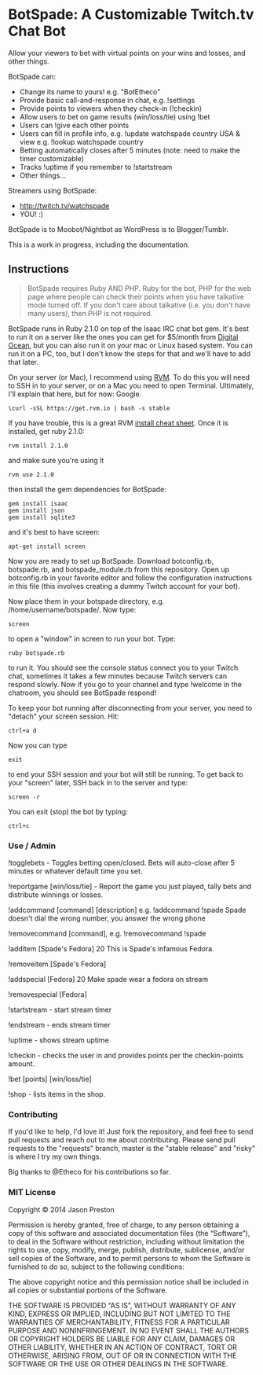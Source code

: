 # BotSpade: A Customizable Twitch.tv Chat Bot

Allow your viewers to bet with virtual points on your wins and losses, and other things.

BotSpade can:
* Change its name to yours! e.g. "BotEtheco"
* Provide basic call-and-response in chat, e.g. !settings
* Provide points to viewers when they check-in (!checkin)
* Allow users to bet on game results (win/loss/tie) using !bet
* Users can !give each other points
* Users can fill in profile info, e.g. !update watchspade country USA & view e.g. !lookup watchspade country
* Betting automatically closes after 5 minutes (note: need to make the timer customizable)
* Tracks !uptime if you remember to !startstream
* Other things...


Streamers using BotSpade:
* http://twitch.tv/watchspade
* YOU! :)

BotSpade is to Moobot/Nightbot as WordPress is to Blogger/Tumblr.

This is a work in progress, including the documentation. 

## Instructions

> BotSpade requires Ruby AND PHP. Ruby for the bot, PHP for the web page where people can check their points when you have talkative mode turned off. If you don't care about talkative (i.e. you don't have many users), then PHP is not required.

BotSpade runs in Ruby 2.1.0 on top of the Isaac IRC chat bot gem. It's best to run it on a server like the ones you can get for $5/month from [Digital Ocean](http://digitalocean.com), but you can also run it on your mac or Linux based system. You can run it on a PC, too, but I don't know the steps for that and we'll have to add that later. 

On your server (or Mac), I recommend using [RVM](http://rvm.io). To do this you will need to SSH in to your server, or on a Mac you need to open Terminal. Ultimately, I'll explain that here, but for now: Google. 

	\curl -sSL https://get.rvm.io | bash -s stable
	
If you have trouble, this is a great RVM [install cheat sheet](http://cheat.errtheblog.com/s/rvm). Once it is installed, get ruby 2.1.0:

	rvm install 2.1.0
	
and make sure you're using it

	rvm use 2.1.0
	
then install the gem dependencies for BotSpade:

	gem install isaac
	gem install json
	gem install sqlite3
	
and it's best to have screen:

	apt-get install screen
	
Now you are ready to set up BotSpade. Download botconfig.rb, botspade.rb, and botspade_module.rb from this repository. Open up botconfig.rb in your favorite editor and follow the configuration instructions in this file (this involves creating a dummy Twitch account for your bot). 

Now place them in your botspade directory, e.g. /home/username/botspade/. Now type:

	screen
	
to open a "window" in screen to run your bot. Type:

	ruby botspade.rb 

to run it. You should see the console status connect you to your Twitch chat, sometimes it takes a few minutes because Twitch servers can respond slowly. Now if you go to your channel and type !welcome in the chatroom, you should see BotSpade respond!

To keep your bot running after disconnecting from your server, you need to "detach" your screen session. Hit:

	ctrl+a d
	
Now you can type 

	exit

to end your SSH session and your bot will still be running. To get back to your "screen" later, SSH back in to the server and type:

	screen -r
	
You can exit (stop) the bot by typing:

	ctrl+c

### Use / Admin

!togglebets - Toggles betting open/closed. Bets will auto-close after 5 minutes or whatever default time you set.

!reportgame [win/loss/tie] - Report the game you just played, tally bets and distribute winnings or losses. 

!addcommand [command] [description] e.g.
!addcommand !spade Spade doesn't dial the wrong number, you answer the wrong phone

!removecommand [command], e.g. !removecommand !spade

!additem [Spade's Fedora] 20 This is Spade's infamous Fedora.

!removeitem [Spade's Fedora]

!addspecial [Fedora] 20 Make spade wear a fedora on stream

!removespecial [Fedora]

!startstream - start stream timer

!endstream - ends stream timer

!uptime - shows stream uptime

!checkin - checks the user in and provides points per the checkin-points amount.

!bet [points] [win/loss/tie]

!shop - lists items in the shop.

### Contributing

If you'd like to help, I'd love it! Just fork the repository, and feel free to send pull requests and reach out to me about contributing. Please send pull requests to the "requests" branch, master is the "stable release" and "risky" is where I try my own things. 

Big thanks to @Etheco for his contributions so far. 

### MIT License

Copyright © 2014 Jason Preston

Permission is hereby granted, free of charge, to any person obtaining a copy of this software and associated documentation files (the “Software”), to deal in the Software without restriction, including without limitation the rights to use, copy, modify, merge, publish, distribute, sublicense, and/or sell copies of the Software, and to permit persons to whom the Software is furnished to do so, subject to the following conditions:

The above copyright notice and this permission notice shall be included in all copies or substantial portions of the Software.

THE SOFTWARE IS PROVIDED “AS IS”, WITHOUT WARRANTY OF ANY KIND, EXPRESS OR IMPLIED, INCLUDING BUT NOT LIMITED TO THE WARRANTIES OF MERCHANTABILITY, FITNESS FOR A PARTICULAR PURPOSE AND NONINFRINGEMENT. IN NO EVENT SHALL THE AUTHORS OR COPYRIGHT HOLDERS BE LIABLE FOR ANY CLAIM, DAMAGES OR OTHER LIABILITY, WHETHER IN AN ACTION OF CONTRACT, TORT OR OTHERWISE, ARISING FROM, OUT OF OR IN CONNECTION WITH THE SOFTWARE OR THE USE OR OTHER DEALINGS IN THE SOFTWARE.